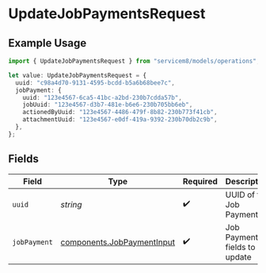 # UpdateJobPaymentsRequest

## Example Usage

```typescript
import { UpdateJobPaymentsRequest } from "servicem8/models/operations";

let value: UpdateJobPaymentsRequest = {
  uuid: "c98a4d70-9131-4595-bcdd-b5a6b68bee7c",
  jobPayment: {
    uuid: "123e4567-6ca5-41bc-a2bd-230b7cdda57b",
    jobUuid: "123e4567-d3b7-481e-b6e6-230b705bb6eb",
    actionedByUuid: "123e4567-4486-479f-8b82-230b773f41cb",
    attachmentUuid: "123e4567-e0df-419a-9392-230b70db2c9b",
  },
};
```

## Fields

| Field                                                                    | Type                                                                     | Required                                                                 | Description                                                              |
| ------------------------------------------------------------------------ | ------------------------------------------------------------------------ | ------------------------------------------------------------------------ | ------------------------------------------------------------------------ |
| `uuid`                                                                   | *string*                                                                 | :heavy_check_mark:                                                       | UUID of the Job Payment                                                  |
| `jobPayment`                                                             | [components.JobPaymentInput](../../models/components/jobpaymentinput.md) | :heavy_check_mark:                                                       | Job Payment fields to update                                             |